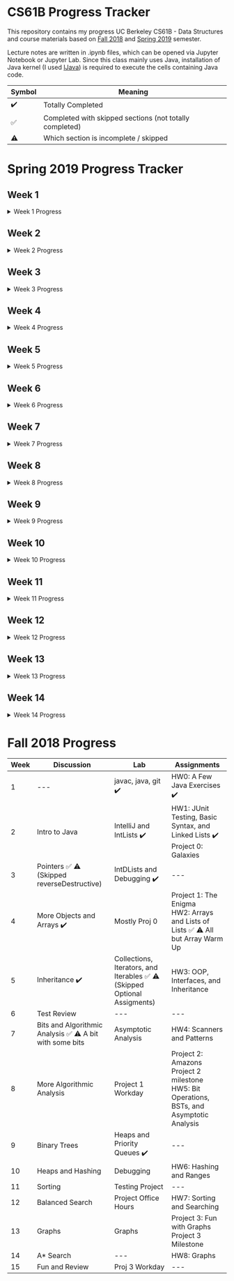 # CS61B Progress Tracker

This repository contains my progress UC Berkeley CS61B - Data Structures and course materials based on [Fall 2018](https://inst.eecs.berkeley.edu/~cs61b/fa18/) and [Spring 2019](https://sp19.datastructur.es/) semester. 

Lecture notes are written in .ipynb files, which can be opened via Jupyter Notebook or Jupyter Lab. Since this class mainly uses Java, installation of Java kernel (I used [IJava](https://github.com/SpencerPark/IJava)) is required to execute the cells containing Java code.


| Symbol             | Meaning                                                 |
| ------------------ | ------------------------------------------------------- |
| :heavy_check_mark: | Totally Completed                                       |
| :white_check_mark: | Completed with skipped sections (not totally completed) |
| :warning:          | Which section is incomplete / skipped                   |

# Spring 2019 Progress Tracker

## Week 1

<details>
  <summary> Week 1 Progress </summary>

  | Lecture                                          | Study Guide        | Discussion                       | Lab                                         | Assignments / Exams                                     |
  | ------------------------------------------------ | ------------------ | -------------------------------- | ------------------------------------------- | ------------------------------------------------------- |
  | 1. Intro, Hello World Java :heavy_check_mark:    | :heavy_check_mark: | Intro to Java :heavy_check_mark: | Setting Up Your Computer :heavy_check_mark: | HW 0: Basic Java Programs (Optional) :heavy_check_mark: |
  | 2. Defining and Using Classes :heavy_check_mark: | :heavy_check_mark: | --                               | javac, java, git :heavy_check_mark:         | ---                                                     |

</details>

## Week 2

<details>
  <summary> Week 2 Progress </summary>

  | Lecture                                                       | Study Guide                                                        | Discussion                             | Lab                                 | Assignments / Exams |
  | ------------------------------------------------------------- | ------------------------------------------------------------------ | -------------------------------------- | ----------------------------------- | ------------------- |
  | 3. References, Recursion, and Lists :heavy_check_mark:        | :heavy_check_mark: Scope, Pass-by-Value, Static :heavy_check_mark: | IntelliJ Home Setup :heavy_check_mark: | Project 0: NBody :heavy_check_mark: |
  | 4. SLLists, Nested Classes, Sentinel Nodes :heavy_check_mark: | :white_check_mark: :warning: A Level problem 2 skipped             | Scope, Pass-by-Value, Static Exam Prep | IDEs :heavy_check_mark:             | ---                 |
  | 5. DLLists, Arrays :heavy_check_mark:                         | :white_check_mark: :warning: A Level incomplete                    | ---                                    | ---                                 | ---                 |

</details>

## Week 3

<details>
  <summary> Week 3 Progress </summary>

   | Lecture                                            | Study Guide        | Discussion                              | Lab                                   | Assignments / Exams                            |
   | -------------------------------------------------- | ------------------ | --------------------------------------- | ------------------------------------- | ---------------------------------------------- |
   | 6. ALists, Resizing, vs. SLists :heavy_check_mark: | :heavy_check_mark: | Linked Lists, Arrays :heavy_check_mark: | Testing, Debugging :heavy_check_mark: | Project 1A: Data Structures :heavy_check_mark: |
   | 7. Testing :heavy_check_mark:                      | :heavy_check_mark: | Linked Lists, Arrays Exam Prep          | --                                    |
   | 8. Inheritance, Implements :heavy_check_mark:      | :white_check_mark: | ---                                     | ---                                   | ---                                            |

</details>

## Week 4

<details>
  <summary> Week 4 Progress </summary>

  | Lecture                                                                   | Study Guide | Discussion                     | Lab              | Assignments / Exams                             |
  | ------------------------------------------------------------------------- | ----------- | ------------------------------ | ---------------- | ----------------------------------------------- |
  | 9. Extends, Casting, Higher Order Functions :heavy_check_mark:            |             | Inheritance :heavy_check_mark: | Peer Code Review | Project 1B: Testing and HoFs :heavy_check_mark: |
  | 10. Subtype Polymorphism vs. HoFs :heavy_check_mark: (No Guide Exercises) | ---         | Inheritance Exam Prep          | ---              | Project 1 Gold: Autograding :heavy_check_mark:  |
  | 11. Exceptions, Iterators, Object Methods :heavy_check_mark:              |             | ---                            | ---              | ---                                             |

</details>

## Week 5

<details>
  <summary> Week 5 Progress </summary>

  | Lecture                              | Study Guide        | Discussion                                 | Lab                        | Assignments / Exams                                     |
  | ------------------------------------ | ------------------ | ------------------------------------------ | -------------------------- | ------------------------------------------------------- |
  | 12. Coding in the Real World, Review | ---                | Iterators, Iterables :heavy_check_mark:    | HugLife :heavy_check_mark: | Midterm 1                                               |
  | 13. Asymptotics I :heavy_check_mark: | :heavy_check_mark: | Exceptions, Iterators, Iterables Exam Prep | --                         | HW1: Java Syntax and Sound Synthesis :heavy_check_mark: |

</details>

## Week 6

<details>
  <summary> Week 6 Progress </summary>

  | Lecture                                       | Study Guide | Discussion                                       | Lab                              | Assignments / Exams |
  | --------------------------------------------- | ----------- | ------------------------------------------------ | -------------------------------- | ------------------- |
  | 14. Disjoint Sets :heavy_check_mark:          |             | Disjoint Sets and Asymptotics :heavy_check_mark: | Disjoint Sets :heavy_check_mark: | ---                 |
  | 15. Asymptotics II :heavy_check_mark:         |             | Disjoint Sets and Asymptotics Exam Prep          | Challenge Disjoint Sets          | ---                 |
  | 16. ADTs, Sets, Maps, BSTs :heavy_check_mark: |             | ---                                              | ---                              | HW2: Percolation    |

</details>

## Week 7

<details>
  <summary> Week 7 Progress </summary>

  | Lecture                                | Study Guide | Discussion                                                               | Lab                                                                                     | Assignments / Exams             |
  | -------------------------------------- | ----------- | ------------------------------------------------------------------------ | --------------------------------------------------------------------------------------- | ------------------------------- |
  | 17. B-Trees (2-3, 2-3-4 Trees)         |             | More Asymptotics, Search Trees :white_check_mark: :warning: Last Problem | TreeMap :white_check_mark: :warning: Optional Exercises & Optional Asymptotics Problems | --                              |
  | 18. Red Black Trees :heavy_check_mark: |             | More Asymptotics, Search Trees Exam Prep                                 | Challenge Binary Search Tree Performance                                                | HW3: Hashing :heavy_check_mark: |
  | 19. Hashing :heavy_check_mark:         |             | ---                                                                      | ---                                                                                     | ---                             |

</details>

## Week 8

<details>
  <summary> Week 8 Progress </summary>

  | Lecture                                                            | Study Guide | Discussion                                                           | Lab                        | Assignments / Exams           |
  | ------------------------------------------------------------------ | ----------- | -------------------------------------------------------------------- | -------------------------- | ----------------------------- |
  | 20. Heaps and PQs :heavy_check_mark:                               |             | LLRBs, Hashing, Heaps :white_check_mark: :warning: 1, 2 - Extra, 3.2 | HashMap :heavy_check_mark: | ---                           |
  | 21. Prefix Operations and Tries :heavy_check_mark:                 |             | LLRBs, Hashing, Heaps Exam Prep                                      | Challenge Heaps and Hashes | Proj 2: HeapPQ/KD-Tree HeapPQ |
  | 22. Range, Searching and Multi-Dimensional Data :heavy_check_mark: |             | ---                                                                  | ---                        | ---                           |

</details>

## Week 9

<details>
  <summary> Week 9 Progress </summary>

  | Lecture                                          | Study Guide | Discussion                                  | Lab              | Assignments / Exams |
  | ------------------------------------------------ | ----------- | ------------------------------------------- | ---------------- | ------------------- |
  | 23. Tree and Graph Traversals :heavy_check_mark: |             | Tries, K-d Trees, Tree Traversals           | Tries            | ---                 |
  | 24. Graph Traversals and Implementations         |             | Tries, K-d Trees, Tree Traversals Exam Prep | Challenge Graphs | ---                 |
  | 25. Shortest Paths                               |             | ---                                         | ---              | ---                 |

</details>

## Week 10

<details>
  <summary> Week 10 Progress </summary>

  | Lecture                          | Study Guide | Discussion                               | Lab | Assignments / Exams |
  | -------------------------------- | ----------- | ---------------------------------------- | --- | ------------------- |
  | 26. Minimum Spanning Trees       |             | DFS, BFS, Shortest Paths, MSTs           | --- | ---                 |
  | 27. Reductions and Decomposition |             | DFS, BFS, Shortest Paths, MSTs Exam Prep | --  | --                  |
  | 28. No Lecture                   |             | ---                                      | --- | Midterm 2           |

</details>

## Week 11

<details>
  <summary> Week 11 Progress </summary>

  | Lecture                    | Study Guide | Discussion       | Lab                       | Assignments / Exams |
  | -------------------------- | ----------- | ---------------- | ------------------------- | ------------------- |
  | 29. Basic Sorts            |             | Graphs           | Merge and Quicksort       | HW4: Puzzle Solver  |
  | 30. Quick Sort             |             | Graphs Exam Prep | Challenge Beards and Beds | Proj 2C: Bear Maps  |
  | 31. Software Engineering I |             | ---              | ---                       | ---                 |

</details>

## Week 12

<details>
  <summary> Week 12 Progress </summary>

 | Lecture                              | Study Guide | Discussion        | Lab                          | Assignments / Exams   |
 | ------------------------------------ | ----------- | ----------------- | ---------------------------- | --------------------- |
 | 32. More Quick Sort, Sorting Summary |             | Sorting, ADTs     | Getting Started on Project 3 | --                    |
 | 33. Sorting and Algorithmic Bounds   |             | Sorting Exam Prep | --                           | --                    |
 | 34. Software Engineering II          |             | --                | --                           | Proj 3A: BYOW Phase 1 |

</details>

## Week 13

<details>
  <summary> Week 13 Progress </summary>

  | Lecture                                    | Study Guide | Discussion        | Lab                        | Assignments / Exams |
  | ------------------------------------------ | ----------- | ----------------- | -------------------------- | ------------------- |
  | 35. Radix Sorts                            |             | More Sorting      | Interactivity in Project 3 | --                  |
  | 36. Sorting and Data Structures Conclusion |             | Sorting Exam Prep | --                         | --                  |
  | 37. Software Engineering III               |             | --                | --                         | --                  |

</details>

## Week 14

<details>
  <summary> Week 14 Progress </summary>

  | Lecture                                  | Study Guide | Discussion   | Lab        | Assignments / Exams   |
  | ---------------------------------------- | ----------- | ------------ | ---------- | --------------------- |
  | 38. Compression                          |             | Goodbye, Fun | BYOW Demos | Proj 3B: BYOW Phase 2 |
  | 39. Compression, Complexity, and P = NP? |             | --           | --         | --                    |
  | 40. Summary, Fun                         |             | --           | --         | --                    |

</details>

# Fall 2018 Progress

| Week | Discussion                                                                      | Lab                                                                                              | Assignments                                                                                                  |
| ---- | ------------------------------------------------------------------------------- | ------------------------------------------------------------------------------------------------ | ------------------------------------------------------------------------------------------------------------ |
| 1    | ---                                                                             | javac, java, git :heavy_check_mark:                                                              | HW0: A Few Java Exercises :heavy_check_mark:                                                                 |
| 2    | Intro to Java                                                                   | IntelliJ and IntLists :heavy_check_mark:                                                         | HW1: JUnit Testing, Basic Syntax, and Linked Lists :heavy_check_mark: <br> Project 0: Galaxies               |
| 3    | Pointers :white_check_mark: :warning: (Skipped reverseDestructive)              | IntDLists and Debugging :heavy_check_mark:                                                       | ---                                                                                                          |
| 4    | More Objects and Arrays :heavy_check_mark:                                      | Mostly Proj 0                                                                                    | Project 1: The Enigma <br> HW2: Arrays and Lists of Lists :white_check_mark: :warning: All but Array Warm Up |
| 5    | Inheritance :heavy_check_mark:                                                  | Collections, Iterators, and Iterables :white_check_mark: :warning: (Skipped Optional Assigments) | HW3: OOP, Interfaces, and Inheritance                                                                        |
| 6    | Test Review                                                                     | ---                                                                                              | ---                                                                                                          |
| 7    | Bits and Algorithmic Analysis :white_check_mark: :warning: A bit with some bits | Asymptotic Analysis                                                                              | HW4: Scanners and Patterns                                                                                   |
| 8    | More Algorithmic Analysis                                                       | Project 1 Workday                                                                                | Project 2: Amazons <br> Project 2 milestone <br> HW5: Bit Operations, BSTs, and Asymptotic Analysis          |
| 9    | Binary Trees                                                                    | Heaps and Priority Queues :heavy_check_mark:                                                                        | ---                                                                                                          |
| 10   | Heaps and Hashing                                                               | Debugging                                                                                        | HW6: Hashing and Ranges                                                                                      |
| 11   | Sorting                                                                         | Testing Project                                                                                  | ---                                                                                                          |
| 12   | Balanced Search                                                                 | Project Office Hours                                                                             | HW7: Sorting and Searching                                                                                   |
| 13   | Graphs                                                                          | Graphs                                                                                           | Project 3: Fun with Graphs <br> Project 3 Milestone                                                          |
| 14   | A* Search                                                                       | ---                                                                                              | HW8: Graphs                                                                                                  |
| 15   | Fun and Review                                                                  | Proj 3 Workday                                                                                   | ---                                                                                                          |

